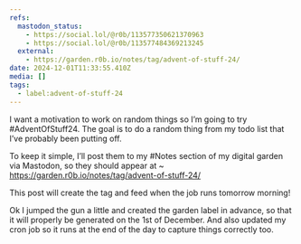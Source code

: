 ```yaml
---
refs:
  mastodon_status:
    - https://social.lol/@r0b/113577350621370963
    - https://social.lol/@r0b/113577484369213245
  external:
    - https://garden.r0b.io/notes/tag/advent-of-stuff-24/
date: 2024-12-01T11:33:55.410Z
media: []
tags:
  - label:advent-of-stuff-24
---
```



I want a motivation to work on random things so I’m going to try #AdventOfStuff24. The goal is to do a random thing from my todo list that I’ve probably been putting off.

To keep it simple, I’ll post them to my #Notes section of my digital garden via Mastodon, so they should appear at ~ https://garden.r0b.io/notes/tag/advent-of-stuff-24/

This post will create the tag and feed when the job runs tomorrow morning!


Ok I jumped the gun a little and created the garden label in advance, so that it will properly be generated on the 1st of December. And also updated my cron job so it runs at the end of the day to capture things correctly too.
